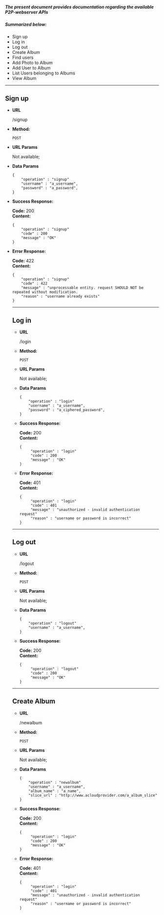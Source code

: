 ##### The present document provides documentation regarding the available P2P-webserver APIs
##### Summarized below:

* Sign up
* Log in
* Log out
* Create Album
* Find users
* Add Photo to Album
* Add User to Album
* List Users belonging to Albums
* View Album

--------------------------------

**Sign up**
----

* **URL**

    /signup

* **Method:**

  `POST`
  
*  **URL Params**

    Not available;
    
* **Data Params**
    ```
    {
        "operation" : "signup"
        "username" : "a_username",
        "password" : "a_password",
    }
     ```
* **Success Response:**
  
   **Code:** 200 <br />
   **Content:**
    ```
    {
        "operation" : "signup"
        "code" : 200
        "message" : "OK"
    }
    ```
 
* **Error Response:**

    **Code:** 422 <br />
    **Content:**
    ```
    {
        "operation" : "signup"
        "code" : 422
        "message" : "unprocessable entity. request SHOULD NOT be repeated without modification.
        "reason" : "username already exists"
    }
    ```
    
    
   --------------------------------
   
   **Log in**
   ----
   
   * **URL**
   
       /login
   
   * **Method:**
   
     `POST`
     
   *  **URL Params**
   
       Not available;
       
   * **Data Params**
       ```
       {
           "operation" : "login"
           "username" : "a_username",
           "password" : "a_ciphered_password",
       }
        ```
   * **Success Response:**
     
      **Code:** 200 <br />
      **Content:**
       ```
       {
            "operation" : "login" 
            "code" : 200
            "message" : "OK"
       }
       ```
    
   * **Error Response:**
   
       **Code:** 401 <br />
       **Content:**
       ```
       {
            "operation" : "login"
            "code" : 401
            "message" : "unauthorized - invalid authentication request"
            "reason" : "username or password is incorrect"
       }
       ```
   
       
  --------------------------------
  
  **Log out**
  ----
  
  * **URL**
  
      /logout
  
  * **Method:**
  
    `POST`
    
  *  **URL Params**
  
      Not available;
      
  * **Data Params**
      ```
      {
          "operation" : "logout"
          "username" : "a_username",
      }
       ```
  * **Success Response:**
    
     **Code:** 200 <br />
     **Content:**
      ```
      {
           "operation" : "logout" 
           "code" : 200
           "message" : "OK"
      }
      ```
   
   --------------------------------
   
   **Create Album**
   ----
   
   * **URL**
   
       /newalbum
   
   * **Method:**
   
     `POST`
     
   *  **URL Params**
   
       Not available;
       
   * **Data Params**
       ```
       {
           "operation" : "newalbum"
           "username" : "a_username",
           "album_name" : "a_name",
           "slice_url" : "http://www.acloudprovider.com/a_album_slice"
       }
        ```
   * **Success Response:**
     
      **Code:** 200 <br />
      **Content:**
       ```
       {
            "operation" : "login" 
            "code" : 200
            "message" : "OK"
       }
       ```
    
   * **Error Response:**
   
       **Code:** 401 <br />
       **Content:**
       ```
       {
            "operation" : "login"
            "code" : 401
            "message" : "unauthorized - invalid authentication request"
            "reason" : "username or password is incorrect"
       }
       ```

